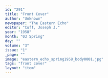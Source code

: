 ```yaml
---
id: "291"
title: "Front Cover"
author: "Unknown"
newspaper: "The Eastern Echo"
editor: "Cuff, Joseph J."
year: "1958"
month: "03 Spring"
day: ""
volume: "3"
issue: "1"
_page: ""
image: "eastern_echo_spring1958_body0001.jpg"
tags: "front cover"
layout: "item"
---
```


